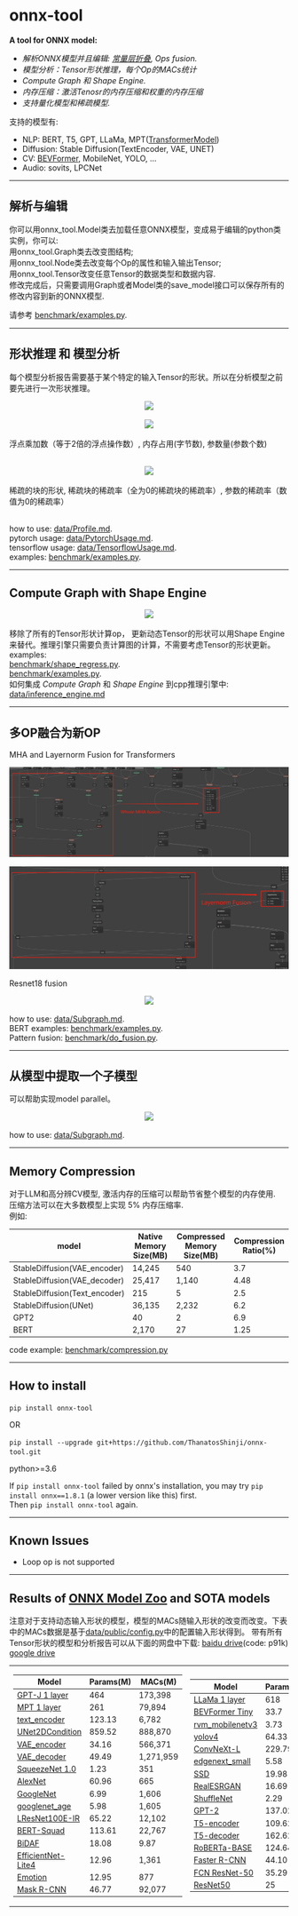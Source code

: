 # onnx-tool

**A tool for ONNX model:**

* *解析ONNX模型并且编辑: [常量层折叠](data/ConstantFolding_CN.md), Ops fusion.*
* *模型分析：Tensor形状推理，每个Op的MACs统计*
* *Compute Graph 和 Shape Engine.*
* *内存压缩：激活Tenosr的内存压缩和权重的内存压缩*
* *支持量化模型和稀疏模型.*

支持的模型有:

* NLP: BERT, T5, GPT, LLaMa, MPT([TransformerModel](benchmark/transfomer_models.py))
* Diffusion: Stable Diffusion(TextEncoder, VAE, UNET)
* CV: [BEVFormer](benchmark/compression.py), MobileNet, YOLO, ...
* Audio: sovits, LPCNet

---

## 解析与编辑
你可以用onnx_tool.Model类去加载任意ONNX模型，变成易于编辑的python类实例，你可以:  
用onnx_tool.Graph类去改变图结构;  
用onnx_tool.Node类去改变每个Op的属性和输入输出Tensor;  
用onnx_tool.Tensor改变任意Tensor的数据类型和数据内容.  
修改完成后，只需要调用Graph或者Model类的save_model接口可以保存所有的修改内容到新的ONNX模型.

请参考 [benchmark/examples.py](benchmark/examples.py).

---

## 形状推理 和 模型分析
每个模型分析报告需要基于某个特定的输入Tensor的形状。所以在分析模型之前要先进行一次形状推理。
<p align="center">  
  <img src="data/shape_inference.jpg">
</p>  

<p align="center">
  <img src="data/macs_counting.png">
</p>
浮点乘加数（等于2倍的浮点操作数）, 内存占用(字节数), 参数量(参数个数)<br><br>

<p id="sparsity" align="center">
  <img src="data/sparse_model.png">
</p>
稀疏的块的形状, 稀疏块的稀疏率（全为0的稀疏块的稀疏率）, 参数的稀疏率（数值为0的稀疏率）<br><br>  

how to use: [data/Profile.md](data/Profile.md).  
pytorch usage: [data/PytorchUsage.md](data/PytorchUsage.md).  
tensorflow
usage: [data/TensorflowUsage.md](data/TensorflowUsage.md).  
examples: [benchmark/examples.py](benchmark/examples.py).

---

## Compute Graph with Shape Engine

<p id="compute_graph" align="center">
  <img src="data/compute_graph.png">
</p>  

移除了所有的Tensor形状计算op， 更新动态Tensor的形状可以用Shape Engine来替代。推理引擎只需要负责计算图的计算，不需要考虑Tensor的形状更新。   
examples:   
[benchmark/shape_regress.py](benchmark/shape_regress.py).  
[benchmark/examples.py](benchmark/examples.py).  
如何集成 *Compute Graph* 和 *Shape Engine* 到cpp推理引擎中: [data/inference_engine.md](data/inference_engine.md)

---

## 多OP融合为新OP

MHA and Layernorm Fusion for Transformers
<p align="center">
  <img src="data/mha_fusion.png">
</p>
<p align="center">
  <img src="data/layernorm_fusion.png">
</p>
Resnet18 fusion
<p align="center">
  <img src="data/resnet18_fused.png">
</p>

how to use: [data/Subgraph.md](data/Subgraph.md).  
BERT examples: [benchmark/examples.py](benchmark/examples.py).  
Pattern fusion: [benchmark/do_fusion.py](benchmark/do_fusion.py).

---

## 从模型中提取一个子模型
可以帮助实现model parallel。
<p align="center">
  <img src="data/resnet18_subgraph.png">
</p>

how to use: [data/Subgraph.md](data/Subgraph.md).

---

## Memory Compression

对于LLM和高分辨CV模型, 激活内存的压缩可以帮助节省整个模型的内存使用.  
压缩方法可以在大多数模型上实现 5% 内存压缩率.   
例如:

 model                         | Native Memory Size(MB) | Compressed Memory Size(MB) | Compression Ratio(%) 
-------------------------------|------------------------|----------------------------|----------------------
 StableDiffusion(VAE_encoder)  | 14,245                 | 540                        | 3.7                  
 StableDiffusion(VAE_decoder)  | 25,417                 | 1,140                      | 4.48                 
 StableDiffusion(Text_encoder) | 215                    | 5                          | 2.5                  
 StableDiffusion(UNet)         | 36,135                 | 2,232                      | 6.2                  
 GPT2                          | 40                     | 2                          | 6.9                  
 BERT                          | 2,170                  | 27                         | 1.25                 

code example: [benchmark/compression.py](benchmark/compression.py)

---


## How to install
    
`pip install onnx-tool`

OR

`pip install --upgrade git+https://github.com/ThanatosShinji/onnx-tool.git`  

python>=3.6

If `pip install onnx-tool` failed by onnx's installation, you may try `pip install onnx==1.8.1` (a lower version like this) first.  
Then `pip install onnx-tool` again.


---

## Known Issues
* Loop op is not supported

---

## Results of [ONNX Model Zoo](https://github.com/onnx/models) and SOTA models
注意对于支持动态输入形状的模型，模型的MACs随输入形状的改变而改变。下表中的MACs数据是基于[data/public/config.py](data/public/config.py)中的配置输入形状得到。
带有所有Tensor形状的模型和分析报告可以从下面的网盘中下载: [baidu drive](https://pan.baidu.com/s/1eebBP-n-wXvOhSmIH-NUZQ 
)(code: p91k) [google drive](https://drive.google.com/drive/folders/1H-ya1wTvjIMg2pMcMITWDIfWNSnjYxTn?usp=sharing)
<p id="results" align="center">
<table>
<tr>
<td>

Model | Params(M) | MACs(M)
---|---|---
<a href="benchmark/transfomer_models.py">GPT-J 1 layer</a> | 464 | 173,398  
<a href="benchmark/transfomer_models.py">MPT 1 layer</a> | 261 | 79,894
[text_encoder](https://huggingface.co/bes-dev/stable-diffusion-v1-4-onnx/tree/main)| 123.13 | 6,782
[UNet2DCondition](https://huggingface.co/bes-dev/stable-diffusion-v1-4-onnx/tree/main)| 859.52 | 888,870
[VAE_encoder](https://huggingface.co/bes-dev/stable-diffusion-v1-4-onnx/tree/main) | 34.16 | 566,371
[VAE_decoder](https://huggingface.co/bes-dev/stable-diffusion-v1-4-onnx/tree/main) | 49.49 | 1,271,959
[SqueezeNet 1.0](https://github.com/onnx/models/tree/main/vision/classification/squeezenet) | 1.23 | 351
[AlexNet](https://github.com/onnx/models/tree/main/vision/classification/alexnet) | 60.96 | 665
[GoogleNet](https://github.com/onnx/models/tree/main/vision/classification/inception_and_googlenet/googlenet) | 6.99 | 1,606
[googlenet_age](https://github.com/onnx/models/tree/main/vision/body_analysis/age_gender) | 5.98 | 1,605
[LResNet100E-IR](https://github.com/onnx/models/tree/main/vision/body_analysis/arcface) | 65.22 | 12,102
[BERT-Squad](https://github.com/onnx/models/tree/main/text/machine_comprehension/bert-squad) | 113.61 | 22,767
[BiDAF](https://github.com/onnx/models/tree/main/text/machine_comprehension/bidirectional_attention_flow) | 18.08 | 9.87
[EfficientNet-Lite4](https://github.com/onnx/models/tree/main/vision/classification/efficientnet-lite4) | 12.96 | 1,361
[Emotion](https://github.com/onnx/models/tree/main/vision/body_analysis/emotion_ferplus) | 12.95 | 877
[Mask R-CNN](https://github.com/onnx/models/tree/main/vision/object_detection_segmentation/mask-rcnn) | 46.77 | 92,077
</td>

<td>

Model | Params(M) | MACs(M)
---|-----------|---
<a href="benchmark/transfomer_models.py">LLaMa 1 layer</a> | 618       | 211,801  
[BEVFormer Tiny](https://github.com/DerryHub/BEVFormer_tensorrt) | 33.7      | 210,838
[rvm_mobilenetv3](https://github.com/PeterL1n/RobustVideoMatting) | 3.73      | 4,289
[yolov4](https://github.com/onnx/models/tree/main/vision/object_detection_segmentation/yolov4) | 64.33     | 3,319
[ConvNeXt-L](https://github.com/facebookresearch/ConvNeXt) | 229.79    | 34,872
[edgenext_small](https://github.com/mmaaz60/EdgeNeXt) | 5.58      | 1,357
[SSD](https://github.com/onnx/models/tree/main/vision/object_detection_segmentation/ssd) | 19.98     | 216,598
[RealESRGAN](https://github.com/xinntao/Real-ESRGAN) | 16.69     | 73,551
[ShuffleNet](https://github.com/onnx/models/tree/main/vision/classification/shufflenet) | 2.29      | 146
[GPT-2](https://github.com/onnx/models/tree/main/text/machine_comprehension/gpt-2) | 137.02    | 1,103
[T5-encoder](https://github.com/onnx/models/tree/main/text/machine_comprehension/t5) | 109.62    | 686
[T5-decoder](https://github.com/onnx/models/tree/main/text/machine_comprehension/t5) | 162.62    | 1,113
[RoBERTa-BASE](https://github.com/onnx/models/tree/main/text/machine_comprehension/roberta) | 124.64    | 688
[Faster R-CNN](https://github.com/onnx/models/blob/main/vision/object_detection_segmentation/faster-rcnn) | 44.10     | 46,018
[FCN ResNet-50](https://github.com/onnx/models/tree/main/vision/object_detection_segmentation/fcn) | 35.29     | 37,056
[ResNet50](https://github.com/onnx/models/tree/main/vision/classification/resnet) | 25        | 3,868

</td>
</tr>
</table>
</p>
